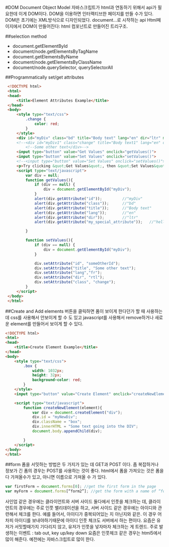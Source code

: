 #DOM
Document Object Model
자바스크립트가  html과 연동하기 위해서 api가 필요한데 이게 DOM이다. DOM을 이용하면 인터랙티브한 페이지를 만들 수가 있다.
DOM은 초기에는 XML방식으로 디자인되었다.
document...로 시작하는 api
Html페이지에서  DOM이 만들어진다: html 컴포넌트로 만들어진 트리구조.

##selection method
+ document.getElementById
+ document/node.getElementsByTagName
+ document.getElementsByName
+ document/node.getElementsByClassName
+ document/node.querySelector, querySelectorAll

##Programmatically set/get attributes

```html
 <!DOCTYPE html>
 <html>
 <head>
     <title>Element Attributes Example</title>
 </head>
 <body>
     <style type="text/css">
         .change {
             color: red;
         }
     </style>
     <div id="myDiv" class="bd" title="Body text" lang="en" dir="ltr" my_special_attribute="hello!">Some text</div>
     <!--<div id="myDiv1" class="change" title="Body text1" lang="en" dir="ltr" my_special_attribute="hello!">-->
         <!--Some other text</div>-->
     <input type="button" value="Get Values" onclick="getValues()">
     <input type="button" value="Set Values" onclick="setValues()">
     <!--<input type="button" value="Set Values" onclick="setValues()">-->
     <p>Try clicking &quot;Get Values&quot;, then &quot;Set Values&quot;, then &quot;Get Values&quot; again.</p>
     <script type="text/javascript">
         var div = null;
         function getValues(){
             if (div == null) {
                 div = document.getElementById("myDiv");
             }
             alert(div.getAttribute("id"));         //"myDiv"
             alert(div.getAttribute("class"));      //"bd"
             alert(div.getAttribute("title"));      //"Body text"
             alert(div.getAttribute("lang"));       //"en"
             alert(div.getAttribute("dir"));        //"ltr"
             alert(div.getAttribute("my_special_attribute"));   //"hello!"

         }    

         function setValues(){
             if (div == null) {
                 div = document.getElementById("myDiv");
             }

             div.setAttribute("id", "someOtherId");
             div.setAttribute("title", "Some other text");
             div.setAttribute("lang","fr");
             div.setAttribute("dir", "rtl");        
             div.setAttribute("class", "change");
         }
     </script>
 </body>
 </html>
```

##Create and Add elements
버튼을 클릭하면 폼이 보이게 한다던가 할 때 사용하는데 css를 사용해서 안보이게 할 수 도 있고 javascript를 사용해서 remove하거나 새로운 element를 만들어서 보이게 할 수 있다.
```html
<!DOCTYPE html>
<html>
<head>
    <title>Create Element Example</title>
</head>
<body>
    <style type="text/css">
        .box {
            width: 1032px;
            height: 32px;
            background-color: red;
        }
    </style>
    <input type="button" value="Create Element" onclick="createNewElement()">

    <script type="text/javascript">
        function createNewElement(element){
            var div = document.createElement("div");
            div.id = "myNewDiv";
            div.className = "box";
            div.innerHTML = "Some text going into the DIV";
            document.body.appendChild(div);

        }
    </script>
</body>
</html>
```

##form
폼을 서밋하는 방법은 두 가지가 있는 데 GET과 POST 이다. 좀 복잡하거나 정보가 긴 폼의 경우는 POST를 사용하는 것이 좋다.
html에서 폼을 가져오는 것은 폼을 다 가져올수가 있고, 아니면 이름으로 가져올 수 가 있다.

```javascript
var firstForm = document.forms[0]; //get the first form in the page
var myForm = document.forms[“form2”]; //get the form with a name of “form2”
```

사인업 같은 경우에는 클라이언트와 서버 사이드 둘다에서 인풋을 체크하는 데, 클라이언트의 경우에는 주로 인풋 밸리데이션을 하고,
서버 사이드 같은 경우에는 아이디와 관련해서 체크를 한다. 예를 들어서, 아이디가 중복되어있는 지 아닌지와 같은. 이 경우 어차피 아이디를 보내야하기때문에 아이디 인풋 체크도 서버에서 하는 편이다.
요즘은 유저가 서밋할때가지 기다리지 않고, 유저가 인풋을 넣자마자 체크하는 게 트렌드.
주로 발생하는 이벤트 : tab out, key up/key down
요즘은 인풋체크 같은 경우는 html5에서 많이 해준다. 예전에는 자바스크립트로 많이 한다.
